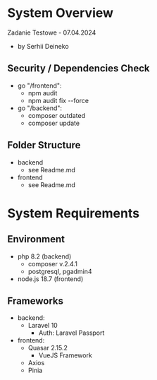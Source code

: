 # System Overview

Zadanie Testowe - 07.04.2024

-   by Serhii Deineko

## Security / Dependencies Check

-   go "/frontend":
    -   npm audit
    -   npm audit fix --force
-   go "/backend":
    -   composer outdated
    -   composer update

## Folder Structure

-   backend
    -   see Readme.md
-   frontend
    -   see Readme.md

# System Requirements

## Environment

-   php 8.2 (backend)
    -   composer v.2.4.1
    -   postgresql, pgadmin4
-   node.js 18.7 (frontend)

## Frameworks

-   backend:
    -   Laravel 10
        -   Auth: Laravel Passport
-   frontend:
    -   Quasar 2.15.2
        -   VueJS Framework
    -   Axios
    -   Pinia
